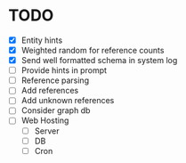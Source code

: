 # TODO

- [x]  Entity hints
- [x]  Weighted random for reference counts
- [x]  Send well formatted schema in system log
- [ ]  Provide hints in prompt
- [ ]  Reference parsing
- [ ]  Add references
- [ ]  Add unknown references
- [ ]  Consider graph db
- [ ]  Web Hosting
    - [ ] Server
    - [ ] DB
    - [ ] Cron